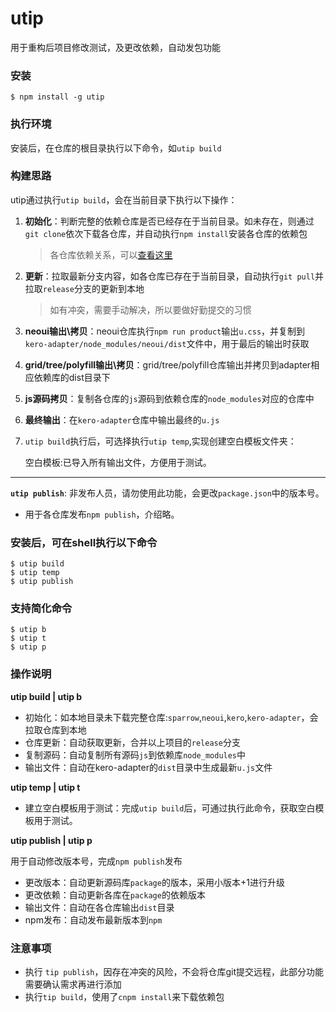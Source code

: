 # utip

用于重构后项目修改测试，及更改依赖，自动发包功能

### 安装

```
$ npm install -g utip
```

### 执行环境

安装后，在仓库的根目录执行以下命令，如`utip build`

### 构建思路

utip通过执行`utip build`，会在当前目录下执行以下操作：

1. **初始化**：判断完整的依赖仓库是否已经存在于当前目录。如未存在，则通过`git clone`依次下载各仓库，并自动执行`npm install`安装各仓库的依赖包

   > 各仓库依赖关系，可以[查看这里](https://github.com/iuap-design/blog/blob/master/iuapdesign%E9%87%8D%E6%9E%84%E7%9B%AE%E5%BD%95%26%E8%A7%84%E5%88%92.md#输出测试流程)

2. **更新**：拉取最新分支内容，如各仓库已存在于当前目录，自动执行`git pull`并拉取`release`分支的更新到本地

   > 如有冲突，需要手动解决，所以要做好勤提交的习惯

3. **neoui输出\拷贝**：neoui仓库执行`npm run product`输出`u.css`，并复制到`kero-adapter/node_modules/neoui/dist`文件中，用于最后的输出时获取

4. **grid/tree/polyfill输出\拷贝**：grid/tree/polyfill仓库输出并拷贝到adapter相应依赖库的dist目录下

5. **js源码拷贝**：复制各仓库的`js`源码到依赖仓库的`node_modules`对应的仓库中

6. **最终输出**：在`kero-adapter`仓库中输出最终的`u.js`

7. `utip build`执行后，可选择执行`utip temp`,实现创建空白模板文件夹：

   空白模板:已导入所有输出文件，方便用于测试。

***
**`utip publish`**: 非发布人员，请勿使用此功能，会更改`package.json`中的版本号。

* 用于各仓库发布`npm publish`，介绍略。

### 安装后，可在shell执行以下命令

```
$ utip build
$ utip temp
$ utip publish
```

### 支持简化命令

```
$ utip b
$ utip t
$ utip p
```

### 操作说明

**utip build | utip b**

* 初始化：如本地目录未下载完整仓库:`sparrow`,`neoui`,`kero`,`kero-adapter`，会拉取仓库到本地
* 仓库更新：自动获取更新，合并以上项目的`release`分支
* 复制源码：自动复制所有源码`js`到依赖库`node_modules`中
* 输出文件：自动在kero-adapter的`dist`目录中生成最新`u.js`文件

**utip temp | utip t**

* 建立空白模板用于测试：完成`utip build`后，可通过执行此命令，获取空白模板用于测试。

**utip publish | utip p**

用于自动修改版本号，完成`npm publish`发布

* 更改版本：自动更新源码库`package`的版本，采用小版本+1进行升级
* 更改依赖：自动更新各库在`package`的依赖版本
* 输出文件：自动在各仓库输出`dist`目录
* npm发布：自动发布最新版本到`npm`



### 注意事项

* 执行 `tip publish`，因存在冲突的风险，不会将仓库git提交远程，此部分功能需要确认需求再进行添加
* 执行`tip build`，使用了`cnpm install`来下载依赖包
